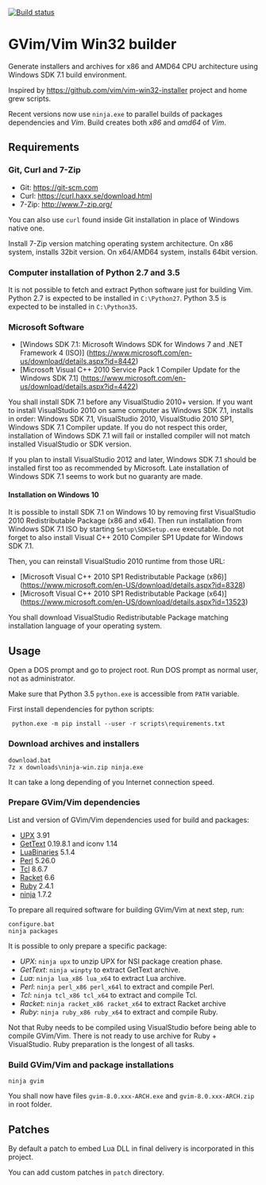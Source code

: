 [![Build status](https://ci.appveyor.com/api/projects/status/2arjuao3028n44p1?svg=true)](https://ci.appveyor.com/project/lboulard/vim-win32-build)

# GVim/Vim Win32 builder

Generate installers and archives for x86 and AMD64 CPU architecture using
Windows SDK 7.1 build environment.

Inspired by <https://github.com/vim/vim-win32-installer> project and home grew
scripts.

Recent versions now use `ninja.exe` to parallel builds of packages dependencies
and _Vim_. Build creates both _x86_ and _amd64_ of _Vim_.

## Requirements

### Git, Curl and 7-Zip

- Git: <https://git-scm.com>
- Curl: <https://curl.haxx.se/download.html>
- 7-Zip: <http://www.7-zip.org/>

You can also use `curl` found inside Git installation in place of Windows
native one.

Install 7-Zip version matching operating system architecture. On x86 system,
installs 32bit version. On x64/AMD64 system, installs 64bit version.

### Computer installation of Python 2.7 and 3.5

It is not possible to fetch and extract Python software just for building Vim.
Python 2.7 is expected to be installed in `C:\Python27`. Python 3.5 is expected
to be installed in `C:\Python35`.

### Microsoft Software

- [Windows SDK 7.1: Microsoft Windows SDK for Windows 7 and .NET Framework 4 (ISO)]
  (https://www.microsoft.com/en-us/download/details.aspx?id=8442)
- [Microsoft Visual C++ 2010 Service Pack 1 Compiler Update for the Windows SDK 7.1]
  (https://www.microsoft.com/en-us/download/details.aspx?id=4422)

You shall install SDK 7.1 before any VisualStudio 2010+ version.  If you want
to install VisualStudio 2010 on same computer as Windows SDK 7.1, installs in
order: Windows SDK 7.1, VisualStudio 2010, VisualStudio 2010 SP1, Windows SDK
7.1 Compiler update. If you do not respect this order, installation of Windows
SDK 7.1 will fail or installed compiler will not match installed VisualStudio
or SDK version.

If you plan to install VisualStudio 2012 and later, Windows SDK 7.1 should be
installed first too as recommended by Microsoft. Late installation of Windows
SDK 7.1 seems to work but no guaranty are made.

#### Installation on Windows 10

It is possible to install SDK 7.1 on Windows 10 by removing first VisualStudio
2010 Redistributable Package (x86 and x64). Then run installation from Windows
SDK 7.1 ISO by starting `Setup\SDKSetup.exe` executable. Do not forget to also
install Visual C++ 2010 Compiler SP1 Update for Windows SDK 7.1.

Then, you can reinstall VisualStudio 2010 runtime from those URL:

- [Microsoft Visual C++ 2010 SP1 Redistributable Package (x86)]
  (https://www.microsoft.com/en-US/download/details.aspx?id=8328)
- [Microsoft Visual C++ 2010 SP1 Redistributable Package (x64)]
 (https://www.microsoft.com/en-US/download/details.aspx?id=13523)

You shall download VisualStudio Redistributable Package matching installation
language of your operating system.

## Usage

Open a DOS prompt and go to project root. Run DOS prompt as normal user, not as
administrator.

Make sure that Python 3.5 `python.exe` is accessible from `PATH` variable.

First install dependencies for python scripts:

```dosbatch
 python.exe -m pip install --user -r scripts\requirements.txt
```

### Download archives and installers

```dosbatch
download.bat
7z x downloads\ninja-win.zip ninja.exe
```

It can take a long depending of you Internet connection speed.

### Prepare GVim/Vim dependencies

List and version of GVim/Vim dependencies used for build and packages:

- [UPX](http://upx.sourceforge.net/) 3.91
- [GetText](https://github.com/mlocati/gettext-iconv-windows) 0.19.8.1 and iconv 1.14
- [LuaBinaries](http://luabinaries.sourceforge.net/download.html) 5.1.4
- [Perl](http://www.perl.org) 5.26.0
- [Tcl](http://www.tcl.tk) 8.6.7
- [Racket](https://download.racket-lang.org/) 6.6
- [Ruby](https://www.ruby-lang.org/en/downloads/) 2.4.1
- [ninja](https://ninja-build.org) 1.7.2

To prepare all required software for building GVim/Vim at next step, run:

```dosbatch
configure.bat
ninja packages
```

It is possible to only prepare a specific package:
 - _UPX_: `ninja upx` to unzip UPX for NSI package creation phase.
 - _GetText_: `ninja winpty` to extract GetText archive.
 - _Lua_: `ninja lua_x86 lua_x64` to extract Lua archive.
 - _Perl_: `ninja perl_x86 perl_x64l` to extract and compile Perl.
 - _Tcl_: `ninja tcl_x86 tcl_x64` to extract and compile Tcl.
 - _Racket_: `ninja racket_x86 racket_x64` to extract Racket archive
 - _Ruby_: `ninja ruby_x86 ruby_x64` to extract and compile Ruby.

Not that Ruby needs to be compiled using VisualStudio before being able to
compile GVim/Vim. There is not ready to use archive for Ruby + VisualStudio.
Ruby preparation is the longest of all tasks.

### Build GVim/Vim and package installations

```dosbatch
ninja gvim
```

You shall now have files `gvim-8.0.xxx-ARCH.exe` and `gvim-8.0.xxx-ARCH.zip` in
root folder.

## Patches

By default a patch to embed Lua DLL in final delivery is incorporated in this
project.

You can add custom patches in `patch` directory.
